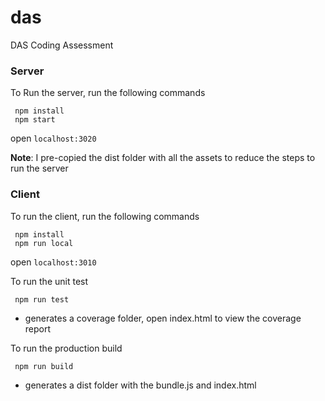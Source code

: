 # das
 DAS Coding Assessment

### Server
 To Run the server, run the following commands
 ```
  npm install
  npm start
```
  open `localhost:3020`

**Note**: I pre-copied the dist folder with all the assets to reduce the steps to run the server
  
### Client
 To run the client, run the following commands
 ```
  npm install
  npm run local
 ```
  open `localhost:3010`
  
 To run the unit test
 ```
  npm run test
 ```
   - generates a coverage folder, open index.html to view the coverage report
  
 To run the production build
 ```
  npm run build
 ```
   - generates a dist folder with the bundle.js and index.html
